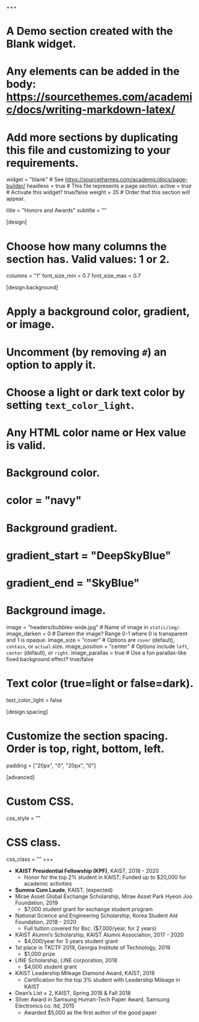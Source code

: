 +++
# A Demo section created with the Blank widget.
# Any elements can be added in the body: https://sourcethemes.com/academic/docs/writing-markdown-latex/
# Add more sections by duplicating this file and customizing to your requirements.

widget = "blank"  # See https://sourcethemes.com/academic/docs/page-builder/
headless = true  # This file represents a page section.
active = true  # Activate this widget? true/false
weight = 35  # Order that this section will appear.

title = "Honors and Awards"
subtitle = ""

[design]
  # Choose how many columns the section has. Valid values: 1 or 2.
  columns = "1"
  font_size_min = 0.7
  font_size_max = 0.7

[design.background]
  # Apply a background color, gradient, or image.
  #   Uncomment (by removing `#`) an option to apply it.
  #   Choose a light or dark text color by setting `text_color_light`.
  #   Any HTML color name or Hex value is valid.

  # Background color.
  # color = "navy"
  
  # Background gradient.
  # gradient_start = "DeepSkyBlue"
  # gradient_end = "SkyBlue"
  
  # Background image.
  image = "headers/bubbles-wide.jpg"  # Name of image in `static/img/`.
  image_darken = 0  # Darken the image? Range 0-1 where 0 is transparent and 1 is opaque.
  image_size = "cover"  #  Options are `cover` (default), `contain`, or `actual` size.
  image_position = "center"  # Options include `left`, `center` (default), or `right`.
  image_parallax = true  # Use a fun parallax-like fixed background effect? true/false

  # Text color (true=light or false=dark).
  text_color_light = false

[design.spacing]
  # Customize the section spacing. Order is top, right, bottom, left.
  padding = ["20px", "0", "20px", "0"]

[advanced]
 # Custom CSS. 
 css_style = ""
 
 # CSS class.
 css_class = ""
+++

- **KAIST Presidential Fellowship (KPF)**, KAIST, 2018 - 2020
  - Honor for the top 2% student in KAIST; Funded up to $20,000 for academic activities
- **Summa Cum Laude**, KAIST, (expected)
- Mirae Asset Global Exchange Scholarship, Mirae Asset Park Hyeon Joo Foundation, 2019
  - $7,000 student grant for exchange student program
- National Science and Engineering Scholarship, Korea Student Aid Foundation, 2018 - 2020
  - Full tuition covered for Bsc. ($7,000/year, for 2 years)
- KAIST Alumni’s Scholarship, KAIST Alumni Association, 2017 - 2020
  - $4,000/year for 3 years student grant
- 1st place in TKCTF 2019, Georgia Institute of Technology, 2019
  - $1,000 prize
- LINE Scholarship, LINE corporation, 2018
  - $4,000 student grant
- KAIST Leadership Mileage Diamond Award, KAIST, 2018
  - Certiﬁcation for the top 3% student with Leadership Mileage in KAIST
- Dean’s List × 2, KAIST, Spring 2018 & Fall 2018
- Silver Award in Samsung Human-Tech Paper Award, Samsung Electronics co. ltd, 2015
  - Awarded $5,000 as the ﬁrst author of the good paper